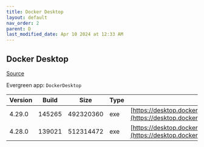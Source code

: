 ```yaml
---
title: Docker Desktop
layout: default
nav_order: 2
parent: D
last_modified_date: Apr 10 2024 at 12:33 AM
---
```


## Docker Desktop

[Source](https://www.docker.com/products/docker-desktop/)

Evergreen app: `DockerDesktop`

| Version | Build  | Size      | Type | URI                                                                                                                                                                    |
| ------- | ------ | --------- | ---- | ---------------------------------------------------------------------------------------------------------------------------------------------------------------------- |
| 4.29.0  | 145265 | 492320360 | exe  | [https://desktop.docker.com/win/main/amd64/145265/Docker%20Desktop%20Installer.exe](https://desktop.docker.com/win/main/amd64/145265/Docker%20Desktop%20Installer.exe) |
| 4.28.0  | 139021 | 512314472 | exe  | [https://desktop.docker.com/win/main/amd64/139021/Docker%20Desktop%20Installer.exe](https://desktop.docker.com/win/main/amd64/139021/Docker%20Desktop%20Installer.exe) |

